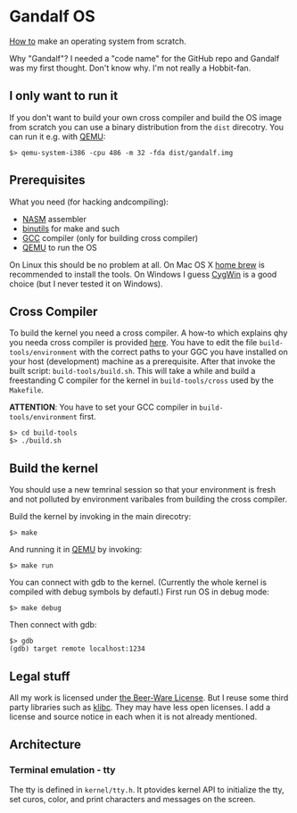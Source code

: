 # Gandalf OS

[How to][how-to] make an operating system from scratch.

Why "Gandalf"?  I needed a "code  name" for the  GitHub repo and Gandalf  was my
first thought. Don't know why. I'm not really a Hobbit-fan.

## I only want to run it

If you don't want  to build your own cross compiler and build  the OS image from
scratch you  can use a  binary distribution from  the `dist` direcotry.  You can
run it e.g. with [QEMU][qemu]:

    $> qemu-system-i386 -cpu 486 -m 32 -fda dist/gandalf.img

## Prerequisites

What you need (for hacking andcompiling):

- [NASM][nasm] assembler
- [binutils][binutils] for make and such
- [GCC][gcc] compiler (only for building cross compiler)
- [QEMU][qemu] to run the OS

On Linux  this should be  no problem at  all. On Mac  OS X [home  brew][brew] is
recommended to  install the tools.  On Windows I  guess [CygWin][cyg] is  a good
choice (but I never tested it on Windows).

## Cross Compiler

To build the kernel  you need a cross compiler. A how-to  which explains qhy you
needa  cross compiler  is  provided [here][cross].  You have  to  edit the  file
`build-tools/environment` with the correct paths  to your GGC you have installed
on your  host (development)  machine as  a prerequisite.  After that  invoke the
built  script:  `build-tools/build.sh`. This  will  take  a  while and  build  a
freestanding  C compiler  for  the  kernel in  `build-tools/cross`  used by  the
`Makefile`.

__ATTENTION__: You  have to set  your GCC compiler  in `build-tools/environment`
first.

    $> cd build-tools
    $> ./build.sh

## Build the kernel

You should use a new temrinal session  so that your environment is fresh and not
polluted by environment varibales from building the cross compiler.

Build the kernel by invoking in the main direcotry:

    $> make
    
And running it in [QEMU][qemu] by invoking:

    $> make run
    
You can connect with gdb to the kernel. (Currently the whole kernel is compiled
with debug symbols by defautl.) First run OS in debug mode:

    $> make debug
    
Then connect with gdb:

    $> gdb 
    (gdb) target remote localhost:1234 
    
## Legal stuff

All my  work is licensed under  [the Beer-Ware License][beer]. But  I reuse some
third party libraries such as [klibc][klibc].  They may have less open licenses.
I add a license and source notice in each when it is not already mentioned.

## Architecture

### Terminal emulation - tty

The tty is defined in `kernel/tty.h`. It ptovides kernel API to initialize the 
tty, set curos, color, and print characters and messages on the screen.

[how-to]:   http://www.cs.bham.ac.uk/~exr/lectures/opsys/10_11/lectures/os-dev.pdf
[nasm]:     http://www.nasm.us/
[binutils]: https://www.gnu.org/software/binutils/
[gcc]:      http://gcc.gnu.org/
[brew]:     http://brew.sh/
[cyg]:      http://www.cygwin.com/
[cross]:    http://wiki.osdev.org/GCC_Cross-Compiler
[qemu]:     http://wiki.qemu.org/Main_Page
[beer]:     http://www.weltraumschaf.de/the-beer-ware-license.txt
[klibc]:    https://en.wikipedia.org/wiki/Klibc